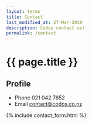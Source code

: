 ```yaml
---
layout: terms
title: Contact
last_modified_at: 27-Mar-2019
description: Codos contact us!
permalink: /contact
---
```


# {{ page.title }}

## Profile

- Phone 021 042 7652
- Email	contact@codos.co.nz


{% include contact_form.html %}